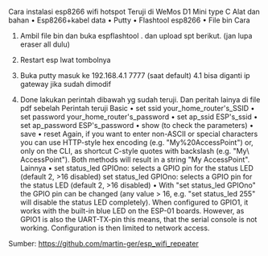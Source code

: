 Cara instalasi esp8266 wifi hotspot
Teruji di WeMos D1 Mini type C
Alat dan bahan
•	Esp8266+kabel data
•	Putty
•	Flashtool esp8266
•	File bin
Cara
1.	Ambil file bin dan buka espflashtool . dan upload spt berikut. (jan lupa eraser all dulu)
 
2.	Restart esp lwat tombolnya
3.	Buka putty masuk ke 192.168.4.1 7777 (saat default) 4.1 bisa diganti ip gateway jika sudah dimodif
  
4.	Done lakukan perintah dibawah yg sudah teruji. Dan peritah lainya di file pdf sebelah
Perintah teruji
Basic 
•	set ssid your_home_router's_SSID
•	set password your_home_router's_password
•	set ap_ssid ESP's_ssid
•	set ap_password ESP's_password
•	show (to check the parameters)
•	save
•	reset
Again, if you want to enter non-ASCII or special characters you can use HTTP-style hex encoding (e.g. "My%20AccessPoint") or, only on the CLI, as shortcut C-style quotes with backslash (e.g. "My\ AccessPoint"). Both methods will result in a string "My AccessPoint".
Lainnya 
•	set status_led GPIOno: selects a GPIO pin for the status LED (default 2, >16 disabled) set status_led GPIOno: selects a GPIO pin for the status LED (default 2, >16 disabled)
•	With "set status_led GPIOno" the GPIO pin can be changed (any value > 16, e.g. "set status_led 255" will disable the status LED completely). When configured to GPIO1, it works with the built-in blue LED on the ESP-01 boards. However, as GPIO1 is also the UART-TX-pin this means, that the serial console is not working. Configuration is then limited to network access.

Sumber: https://github.com/martin-ger/esp_wifi_repeater 
